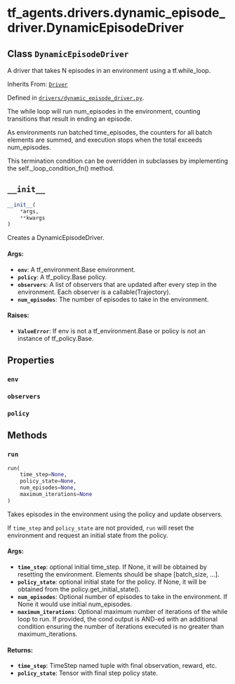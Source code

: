 <div itemscope itemtype="http://developers.google.com/ReferenceObject">
<meta itemprop="name" content="tf_agents.drivers.dynamic_episode_driver.DynamicEpisodeDriver" />
<meta itemprop="path" content="Stable" />
<meta itemprop="property" content="env"/>
<meta itemprop="property" content="observers"/>
<meta itemprop="property" content="policy"/>
<meta itemprop="property" content="__init__"/>
<meta itemprop="property" content="run"/>
</div>

# tf_agents.drivers.dynamic_episode_driver.DynamicEpisodeDriver

## Class `DynamicEpisodeDriver`

A driver that takes N episodes in an environment using a tf.while_loop.

Inherits From: [`Driver`](../../../tf_agents/drivers/driver/Driver.md)



Defined in [`drivers/dynamic_episode_driver.py`](https://github.com/tensorflow/agents/tree/master/tf_agents/drivers/dynamic_episode_driver.py).

<!-- Placeholder for "Used in" -->

The while loop will run num_episodes in the environment, counting transitions
that result in ending an episode.

As environments run batched time_episodes, the counters for all batch elements
are summed, and execution stops when the total exceeds num_episodes.

This termination condition can be overridden in subclasses by implementing the
self._loop_condition_fn() method.

<h2 id="__init__"><code>__init__</code></h2>

``` python
__init__(
    *args,
    **kwargs
)
```

Creates a DynamicEpisodeDriver.

#### Args:

* <b>`env`</b>: A tf_environment.Base environment.
* <b>`policy`</b>: A tf_policy.Base policy.
* <b>`observers`</b>: A list of observers that are updated after every step in
    the environment. Each observer is a callable(Trajectory).
* <b>`num_episodes`</b>: The number of episodes to take in the environment.


#### Raises:

* <b>`ValueError`</b>:     If env is not a tf_environment.Base or policy is not an instance of
    tf_policy.Base.



## Properties

<h3 id="env"><code>env</code></h3>



<h3 id="observers"><code>observers</code></h3>



<h3 id="policy"><code>policy</code></h3>





## Methods

<h3 id="run"><code>run</code></h3>

``` python
run(
    time_step=None,
    policy_state=None,
    num_episodes=None,
    maximum_iterations=None
)
```

Takes episodes in the environment using the policy and update observers.

If `time_step` and `policy_state` are not provided, `run` will reset the
environment and request an initial state from the policy.

#### Args:

* <b>`time_step`</b>: optional initial time_step. If None, it will be obtained by
    resetting the environment. Elements should be shape [batch_size, ...].
* <b>`policy_state`</b>: optional initial state for the policy. If None, it will be
    obtained from the policy.get_initial_state().
* <b>`num_episodes`</b>: Optional number of episodes to take in the environment. If
    None it would use initial num_episodes.
* <b>`maximum_iterations`</b>: Optional maximum number of iterations of the while
    loop to run. If provided, the cond output is AND-ed with an additional
    condition ensuring the number of iterations executed is no greater than
    maximum_iterations.


#### Returns:

* <b>`time_step`</b>: TimeStep named tuple with final observation, reward, etc.
* <b>`policy_state`</b>: Tensor with final step policy state.



